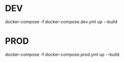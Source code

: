 # DEV
docker-compose -f docker-compose.dev.yml up --build

# PROD
docker-compose -f docker-compose.prod.yml up --build